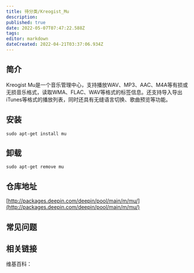 ```yaml
---
title: 待分类/Kreogist_Mu
description: 
published: true
date: 2022-05-07T07:47:22.588Z
tags: 
editor: markdown
dateCreated: 2022-04-21T03:37:06.934Z
---
```


## 简介

Kreogist Mu是一个音乐管理中心，支持播放WAV、MP3、AAC、M4A等有损或无损音乐格式，读取WMA、FLAC、WAV等格式的标签信息。还支持导入导出iTunes等格式的播放列表，同时还具有无缝语言切换、歌曲预览等功能。

## 安装

`sudo apt-get install mu`

## 卸载

`sudo apt-get remove mu`

## 仓库地址

[http://packages.deepin.com/deepin/pool/main/m/mu/](http://packages.deepin.com/deepin/pool/main/m/mu/)


## 常见问题


## 相关链接

维基百科：